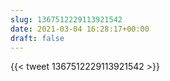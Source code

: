 ```yaml
---
slug: 1367512229113921542
date: 2021-03-04 16:28:17+00:00
draft: false
---
```


{{< tweet 1367512229113921542 >}}
